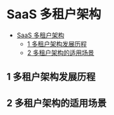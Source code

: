 # SaaS 多租户架构

- [SaaS 多租户架构](#saas-多租户架构)
  - [1 多租户架构发展历程](#1-多租户架构发展历程)
  - [2 多租户架构的适用场景](#2-多租户架构的适用场景)

## 1 多租户架构发展历程
## 2 多租户架构的适用场景
